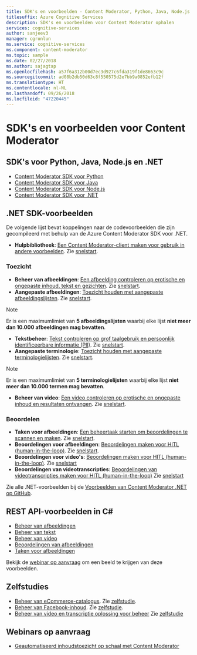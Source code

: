 ```yaml
---
title: SDK's en voorbeelden - Content Moderator, Python, Java, Node.js en .NET
titlesuffix: Azure Cognitive Services
description: SDK's en voorbeelden voor Content Moderator ophalen
services: cognitive-services
author: sanjeev3
manager: cgronlun
ms.service: cognitive-services
ms.component: content-moderator
ms.topic: sample
ms.date: 02/27/2018
ms.author: sajagtap
ms.openlocfilehash: a57f6a312b00d7ec3d927c6fda319f1de8663c9c
ms.sourcegitcommit: ad08b2db50d63c8f550575d2e7bb9a0852efb12f
ms.translationtype: HT
ms.contentlocale: nl-NL
ms.lasthandoff: 09/26/2018
ms.locfileid: "47220445"
---
```

# <a name="content-moderator-sdks-and-samples"></a>SDK's en voorbeelden voor Content Moderator

## <a name="sdks-for-python-java-nodejs-and-net"></a>SDK's voor Python, Java, Node.js en .NET

- [Content Moderator SDK voor Python](https://pypi.python.org/pypi/azure-cognitiveservices-vision-contentmoderator)
- [Content Moderator SDK voor Java](https://search.maven.org/#search%7Cga%7C1%7Ca%3A%22azure-cognitiveservices-contentmoderator%22)
- [Content Moderator SDK voor Node.js](https://www.npmjs.com/package/azure-cognitiveservices-contentmoderator)
- [Content Moderator SDK voor .NET](https://www.nuget.org/packages/Microsoft.Azure.CognitiveServices.ContentModerator/)

## <a name="net-sdk-samples"></a>.NET SDK-voorbeelden

De volgende lijst bevat koppelingen naar de codevoorbeelden die zijn gecompileerd met behulp van de Azure Content Moderator SDK voor .NET.

- **Hulpbibliotheek**: [Een Content Moderator-client maken voor gebruik in andere voorbeelden](https://github.com/Azure-Samples/cognitive-services-dotnet-sdk-samples/blob/master/ContentModerator/ModeratorHelper/Clients.cs). Zie [snelstart](content-moderator-helper-quickstart-dotnet.md).

### <a name="moderation"></a>Toezicht 
- **Beheer van afbeeldingen**: [Een afbeelding controleren op erotische en ongepaste inhoud, tekst en gezichten](https://github.com/Azure-Samples/cognitive-services-dotnet-sdk-samples/blob/master/ContentModerator/ImageModeration/Program.cs). Zie [snelstart](image-moderation-quickstart-dotnet.md).
- **Aangepaste afbeeldingen**: [Toezicht houden met aangepaste afbeeldingslijsten](https://github.com/Azure-Samples/cognitive-services-dotnet-sdk-samples/blob/master/ContentModerator/ImageListManagement/Program.cs). Zie [snelstart](image-lists-quickstart-dotnet.md).

> [!NOTE]
> Er is een maximumlimiet van **5 afbeeldingslijsten** waarbij elke lijst **niet meer dan 10.000 afbeeldingen mag bevatten**.
>

- **Tekstbeheer**: [Tekst controleren op grof taalgebruik en persoonlijk identificeerbare informatie (PII)](https://github.com/Azure-Samples/cognitive-services-dotnet-sdk-samples/blob/master/ContentModerator/TextModeration/Program.cs). Zie [snelstart](text-moderation-quickstart-dotnet.md).
- **Aangepaste terminologie**: [Toezicht houden met aangepaste terminologielijsten](https://github.com/Azure-Samples/cognitive-services-dotnet-sdk-samples/blob/master/ContentModerator/TermListManagement/Program.cs). Zie [snelstart](term-lists-quickstart-dotnet.md).

> [!NOTE]
> Er is een maximumlimiet van **5 terminologielijsten** waarbij elke lijst **niet meer dan 10.000 termen mag bevatten**.
>

- **Beheer van video**: [Een video controleren op erotische en ongepaste inhoud en resultaten ontvangen](https://github.com/Azure-Samples/cognitive-services-dotnet-sdk-samples/blob/master/ContentModerator/VideoModeration/Program.cs). Zie [snelstart](video-moderation-api.md).

### <a name="review"></a>Beoordelen
- **Taken voor afbeeldingen**: [Een beheertaak starten om beoordelingen te scannen en maken](https://github.com/Azure-Samples/cognitive-services-dotnet-sdk-samples/blob/master/ContentModerator/ImageJobs/Program.cs). Zie [snelstart](moderation-jobs-quickstart-dotnet.md).
- **Beoordelingen voor afbeeldingen**: [Beoordelingen maken voor HITL (human-in-the-loop)](https://github.com/Azure-Samples/cognitive-services-dotnet-sdk-samples/blob/master/ContentModerator/ImageReviews/Program.cs). Zie [snelstart](moderation-reviews-quickstart-dotnet.md).
- **Beoordelingen voor video's**: [Beoordelingen maken voor HITL (human-in-the-loop)](https://github.com/Azure-Samples/cognitive-services-dotnet-sdk-samples/blob/master/ContentModerator/VideoReviews/Program.cs). Zie [snelstart](video-reviews-quickstart-dotnet.md)
- **Beoordelingen van videotranscripties**: [Beoordelingen van videotranscripties maken voor HITL (human-in-the-loop)](https://github.com/Azure-Samples/cognitive-services-dotnet-sdk-samples/blob/master/ContentModerator/VideoTranscriptReviews/Program.cs) Zie [snelstart](video-reviews-quickstart-dotnet.md)

Zie alle .NET-voorbeelden bij de [Voorbeelden van Content Moderator .NET op GitHub](https://github.com/Azure-Samples/cognitive-services-dotnet-sdk-samples/tree/master/ContentModerator).

## <a name="rest-api-samples-in-c"></a>REST API-voorbeelden in C#

- [Beheer van afbeeldingen](https://github.com/MicrosoftContentModerator/ContentModerator-API-Samples/tree/master/ImageModeration)
- [Beheer van tekst](https://github.com/MicrosoftContentModerator/ContentModerator-API-Samples/tree/master/TextModeration)
- [Beheer van video](https://github.com/MicrosoftContentModerator/ContentModerator-API-Samples/tree/master/VideoModeration)
- [Beoordelingen van afbeeldingen](https://github.com/MicrosoftContentModerator/ContentModerator-API-Samples/tree/master/ImageReviews)
- [Taken voor afbeeldingen](https://github.com/MicrosoftContentModerator/ContentModerator-API-Samples/tree/master/ImageJob)

Bekijk de [webinar op aanvraag](https://info.microsoft.com/cognitive-services-content-moderator-ondemand.html) om een beeld te krijgen van deze voorbeelden.

## <a name="tutorials"></a>Zelfstudies
- [Beheer van eCommerce-catalogus](https://github.com/MicrosoftContentModerator/samples-eCommerceCatalogModeration). Zie [zelfstudie](ecommerce-retail-catalog-moderation.md).
- [Beheer van Facebook-inhoud](https://github.com/MicrosoftContentModerator/samples-fbPageModeration). Zie [zelfstudie](facebook-post-moderation.md).
- [Beheer van video en transcriptie oplossing voor beheer](https://github.com/MicrosoftContentModerator/VideoReviewConsoleApp) Zie [zelfstudie](video-transcript-moderation-review-tutorial-dotnet.md)

## <a name="on-demand-webinars"></a>Webinars op aanvraag
- [Geautomatiseerd inhoudstoezicht op schaal met Content Moderator](https://info.microsoft.com/cognitive-services-content-moderator-ondemand.html)
